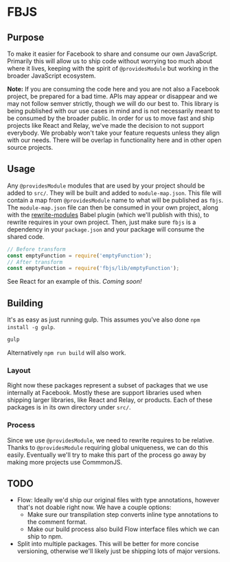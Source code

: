 # FBJS

## Purpose

To make it easier for Facebook to share and consume our own JavaScript. Primarily this will allow us to ship code without worrying too much about where it lives, keeping with the spirit of `@providesModule` but working in the broader JavaScript ecosystem.

**Note:** If you are consuming the code here and you are not also a Facebook project, be prepared for a bad time. APIs may appear or disappear and we may not follow semver strictly, though we will do our best to. This library is being published with our use cases in mind and is not necessarily meant to be consumed by the broader public. In order for us to move fast and ship projects like React and Relay, we've made the decision to not support everybody. We probably won't take your feature requests unless they align with our needs. There will be overlap in functionality here and in other open source projects.

## Usage

Any `@providesModule` modules that are used by your project should be added to `src/`. They will be built and added to `module-map.json`. This file will contain a map from `@providesModule` name to what will be published as `fbjs`. The `module-map.json` file can then be consumed in your own project, along with the [rewrite-modules](https://github.com/facebook/fbjs/blob/master/scripts/babel/rewrite-modules.js) Babel plugin (which we'll publish with this), to rewrite requires in your own project. Then, just make sure `fbjs` is a dependency in your `package.json` and your package will consume the shared code.

```js
// Before transform
const emptyFunction = require('emptyFunction');
// After transform
const emptyFunction = require('fbjs/lib/emptyFunction');
```

See React for an example of this. *Coming soon!*

## Building

It's as easy as just running gulp. This assumes you've also done `npm install -g gulp`.

```sh
gulp
```

Alternatively `npm run build` will also work.

### Layout

Right now these packages represent a subset of packages that we use internally at Facebook. Mostly these are support libraries used when shipping larger libraries, like React and Relay, or products. Each of these packages is in its own directory under `src/`.

### Process

Since we use `@providesModule`, we need to rewrite requires to be relative. Thanks to `@providesModule` requiring global uniqueness, we can do this easily. Eventually we'll try to make this part of the process go away by making more projects use CommmonJS.


## TODO

- Flow: Ideally we'd ship our original files with type annotations, however that's not doable right now. We have a couple options:
  - Make sure our transpilation step converts inline type annotations to the comment format.
  - Make our build process also build Flow interface files which we can ship to npm.
- Split into multiple packages. This will be better for more concise versioning, otherwise we'll likely just be shipping lots of major versions.
